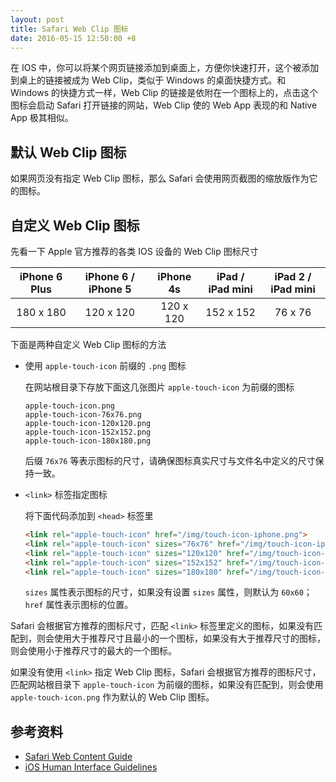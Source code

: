 ```yaml
---
layout: post
title: Safari Web Clip 图标
date: 2016-05-15 12:50:00 +8
---
```


在 IOS 中，你可以将某个网页链接添加到桌面上，方便你快速打开，这个被添加到桌上的链接被成为 Web Clip，类似于 Windows 的桌面快捷方式。和 Windows 的快捷方式一样，Web Clip 的链接是依附在一个图标上的，点击这个图标会启动 Safari 打开链接的网站，Web Clip 使的 Web App 表现的和 Native App 极其相似。

<!--excerpt-->


## 默认 Web Clip 图标

如果网页没有指定 Web Clip 图标，那么 Safari 会使用网页截图的缩放版作为它的图标。


## 自定义 Web Clip 图标

先看一下 Apple 官方推荐的各类 IOS 设备的 Web Clip 图标尺寸

| iPhone 6 Plus | iPhone 6 / iPhone 5 | iPhone 4s | iPad / iPad mini | iPad 2 / iPad mini |
| :-----------: | :-----------------: | :-------: | :--------------: | :----------------: |
| 180 x 180     | 120 x 120           | 120 x 120 | 152 x 152        | 76 x 76            |

下面是两种自定义 Web Clip 图标的方法

* 使用 `apple-touch-icon` 前缀的 `.png` 图标

  在网站根目录下存放下面这几张图片 `apple-touch-icon` 为前缀的图标

  ```shell
  apple-touch-icon.png
  apple-touch-icon-76x76.png
  apple-touch-icon-120x120.png
  apple-touch-icon-152x152.png
  apple-touch-icon-180x180.png
  ```

  后缀 `76x76` 等表示图标的尺寸，请确保图标真实尺寸与文件名中定义的尺寸保持一致。

* `<link>` 标签指定图标

  将下面代码添加到 `<head>` 标签里

  ```html
  <link rel="apple-touch-icon" href="/img/touch-icon-iphone.png">
  <link rel="apple-touch-icon" sizes="76x76" href="/img/touch-icon-ipad.png">
  <link rel="apple-touch-icon" sizes="120x120" href="/img/touch-icon-iphone-retina.png">
  <link rel="apple-touch-icon" sizes="152x152" href="/img/touch-icon-ipad-retina.png">
  <link rel="apple-touch-icon" sizes="180x180" href="/img/touch-icon-iphone-plus-retina.png">
  ```

  `sizes` 属性表示图标的尺寸，如果没有设置 `sizes` 属性，则默认为 `60x60`；`href` 属性表示图标的位置。

Safari 会根据官方推荐的图标尺寸，匹配 `<link>` 标签里定义的图标，如果没有匹配到，则会使用大于推荐尺寸且最小的一个图标，如果没有大于推荐尺寸的图标，则会使用小于推荐尺寸的最大的一个图标。

如果没有使用 `<link>` 指定 Web Clip 图标，Safari 会根据官方推荐的图标尺寸，匹配网站根目录下 `apple-touch-icon` 为前缀的图标，如果没有匹配到，则会使用 `apple-touch-icon.png` 作为默认的 Web Clip 图标。


## 参考资料

* [Safari Web Content Guide](https://developer.apple.com/library/iad/documentation/AppleApplications/Reference/SafariWebContent/ConfiguringWebApplications/ConfiguringWebApplications.html#//apple_ref/doc/uid/TP40002051-CH3-SW4)
* [iOS Human Interface Guidelines](https://developer.apple.com/library/iad/documentation/UserExperience/Conceptual/MobileHIG/IconMatrix.html#//apple_ref/doc/uid/TP40006556-CH27)
